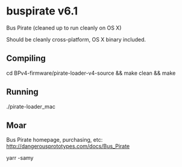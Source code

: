 # buspirate v6.1
Bus Pirate (cleaned up to run cleanly on OS X)

Should be cleanly cross-platform, OS X binary included.

## Compiling

cd BPv4-firmware/pirate-loader-v4-source && make clean && make

## Running

./pirate-loader_mac

## Moar

Bus Pirate homepage, purchasing, etc: http://dangerousprototypes.com/docs/Bus_Pirate

yarr -samy
